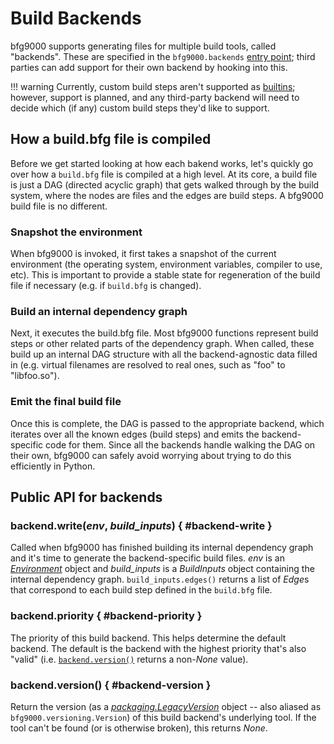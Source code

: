 # Build Backends

bfg9000 supports generating files for multiple build tools, called "backends".
These are specified in the `bfg9000.backends` [entry point][entry-point]; third
parties can add support for their own backend by hooking into this.

!!! warning
    Currently, custom build steps aren't supported as [builtins](builtins.md);
    however, support is planned, and any third-party backend will need to
    decide which (if any) custom build steps they'd like to support.

## How a build.bfg file is compiled

Before we get started looking at how each bakend works, let's quickly go over
how a `build.bfg` file is compiled at a high level. At its core, a build file is
just a DAG (directed acyclic graph) that gets walked through by the build
system, where the nodes are files and the edges are build steps. A bfg9000 build
file is no different.

### Snapshot the environment

When bfg9000 is invoked, it first takes a snapshot of the current environment
(the operating system, environment variables, compiler to use, etc). This is
important to provide a stable state for regeneration of the build file if
necessary (e.g. if `build.bfg` is changed).

### Build an internal dependency graph

Next, it executes the build.bfg file. Most bfg9000 functions represent build
steps or other related parts of the dependency graph. When called, these build
up an internal DAG structure with all the backend-agnostic data filled in (e.g.
virtual filenames are resolved to real ones, such as "foo" to "libfoo.so").

### Emit the final build file

Once this is complete, the DAG is passed to the appropriate backend, which
iterates over all the known edges (build steps) and emits the backend-specific
code for them. Since all the backends handle walking the DAG on their own,
bfg9000 can safely avoid worrying about trying to do this efficiently in Python.

## Public API for backends

### backend.write(*env*, *build_inputs*) { #backend-write }

Called when bfg9000 has finished building its internal dependency graph and it's
time to generate the backend-specific build files. *env* is an
[*Environment*](../user/reference.md#environment) object and *build_inputs* is a
*BuildInputs* object containing the internal dependency graph.
`build_inputs.edges()` returns a list of *Edge*s that correspond to each build
step defined in the `build.bfg` file.

### backend.priority { #backend-priority }

The priority of this build backend. This helps determine the default backend.
The default is the backend with the highest priority that's also "valid" (i.e.
[`backend.version()`](#backend-version) returns a non-*None* value).

### backend.version() { #backend-version }

Return the version (as a [*packaging.LegacyVersion*][packaging-legacy-version]
object -- also aliased as `bfg9000.versioning.Version`) of this build backend's
underlying tool. If the tool can't be found (or is otherwise broken), this
returns *None*.

[entry-point]: https://setuptools.readthedocs.io/en/latest/setuptools.html#dynamic-discovery-of-services-and-plugins
[packaging-legacy-version]: https://packaging.pypa.io/en/latest/version/#packaging.version.LegacyVersion
